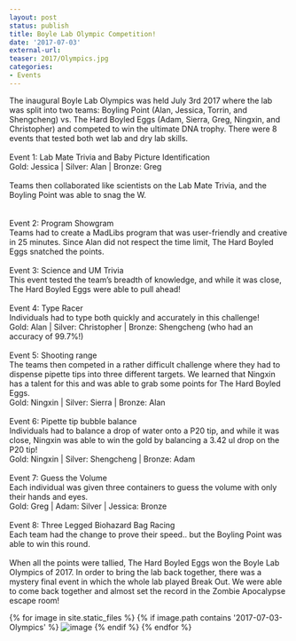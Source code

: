 ```yaml
---
layout: post
status: publish
title: Boyle Lab Olympic Competition!
date: '2017-07-03'
external-url:
teaser: 2017/Olympics.jpg
categories:
- Events
---
```


The inaugural Boyle Lab Olympics was held July 3rd 2017 where the lab was split into two teams: Boyling Point (Alan, Jessica, Torrin, and Shengcheng) vs. The Hard Boyled Eggs (Adam, Sierra, Greg, Ningxin, and Christopher) and competed to win the ultimate DNA trophy. There were 8 events that tested both wet lab and dry lab skills.
<br><br>
Event 1: Lab Mate Trivia and Baby Picture Identification<br>
Gold: Jessica | Silver: Alan | Bronze: Greg
<br><br>
Teams then collaborated like scientists on the Lab Mate Trivia, and the Boyling Point was able to snag the W.<br>
<br><br>
Event 2: Program Showgram <br>
Teams had to create a MadLibs program that was user-friendly and creative in 25 minutes. Since Alan did not respect the time limit, The Hard Boyled Eggs snatched the points. <br>
<br>
Event 3: Science and UM Trivia<br>
This event tested the team’s breadth of knowledge, and while it was close, The Hard Boyled Eggs were able to pull ahead!<br>
<br>
Event 4: Type Racer<br>
Individuals had to type both quickly and accurately in this challenge!<br>
Gold: Alan | Silver: Christopher | Bronze: Shengcheng (who had an accuracy of 99.7%!)
<br><br>
Event 5: Shooting range<br>
The teams then competed in a rather difficult challenge where they had to dispense pipette tips into three different targets. We learned that Ningxin has a talent for this and was able to grab some points for The Hard Boyled Eggs.<br>
Gold: Ningxin | Silver: Sierra | Bronze: Alan <br>
<br>
Event 6: Pipette tip bubble balance<br>
Individuals had to balance a drop of water onto a P20 tip, and while it was close, Ningxin was able to win the gold by balancing a 3.42 ul drop on the P20 tip!<br>
Gold: Ningxin | Silver: Shengcheng | Bronze: Adam<br>
<br>
Event 7: Guess the Volume<br>
Each individual was given three containers to guess the volume with only their hands and eyes.<br>
Gold: Greg | Adam: Silver | Jessica: Bronze<br>
<br>
Event 8: Three Legged Biohazard Bag Racing<br>
Each team had the change to prove their speed.. but the Boyling Point was able to win this round.<br>
<br>
When all the points were tallied, The Hard Boyled Eggs won the Boyle Lab Olympics of 2017. In order to bring the lab back together, there was a mystery final event in which the whole lab played Break Out. We were able to come back together and almost set the record in the Zombie Apocalypse escape room! 
<br>


<div>
{% for image in site.static_files %}
    {% if image.path contains '2017-07-03-Olympics' %}
        <img src="{{ site.baseurl }}{{ image.path }}" alt="image" />
    {% endif %}
{% endfor %}
</div>
